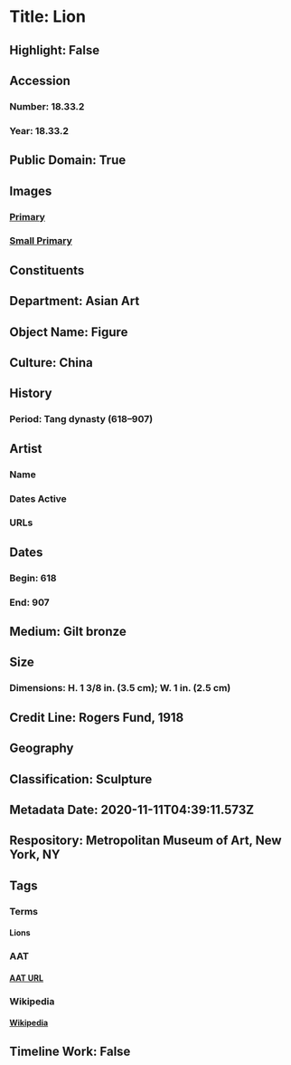 # Title: Lion
## Highlight: False
## Accession
### Number: 18.33.2
### Year: 18.33.2
## Public Domain: True
## Images
### [Primary](https://images.metmuseum.org/CRDImages/as/original/38331.jpg)
### [Small Primary](https://images.metmuseum.org/CRDImages/as/web-large/38331.jpg)
## Constituents
## Department: Asian Art
## Object Name: Figure
## Culture: China
## History
### Period: Tang dynasty (618–907)
## Artist
### Name
### Dates Active
### URLs
## Dates
### Begin: 618
### End: 907
## Medium: Gilt bronze
## Size
### Dimensions: H. 1 3/8 in. (3.5 cm); W. 1 in. (2.5 cm)
## Credit Line: Rogers Fund, 1918
## Geography
## Classification: Sculpture
## Metadata Date: 2020-11-11T04:39:11.573Z
## Respository: Metropolitan Museum of Art, New York, NY
## Tags
### Terms
#### Lions
### AAT
#### [AAT URL](http://vocab.getty.edu/page/aat/300310388)
### Wikipedia
#### [Wikipedia]()
## Timeline Work: False